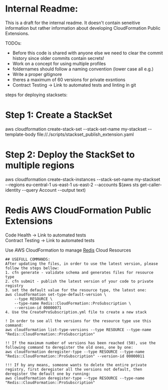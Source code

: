 # Internal Readme:
This is a draft for the internal readme. It doesn't contain seneitive information but rather information about developing CloudFormation Public Extensions.

TODOs:
- Before this code is shared with anyone else we need to clear the commit history since older commits contain secrets!
- Work on a concept for using multiple profiles
- foldernames should follow a naming convention (lower case all e.g.)
- Write a proper gitignore
- theres a maximum of 60 versions for private exsntions
- Contract Testing -> Link to automated tests and linting in git

steps for deploying stacksets:
 # Step 1: Create a StackSet
aws cloudformation create-stack-set --stack-set-name my-stackset --template-body file://./scripts/stackset_publish_extension.yaml 

# Step 2: Deploy the StackSet to multiple regions
aws cloudformation create-stack-instances --stack-set-name my-stackset --regions eu-central-1 us-east-1 us-east-2 --accounts $(aws sts get-caller-identity --query Account --output text)


# Redis AWS CloudFormation Public Extensions 
Code Health -> Link to automated tests  
Contract Testing -> Link to automated tests

Use AWS CloudFormation to manage [Redis](https://redis.io/) Cloud Resources

```
## USEFULL COMMANDS:
After updating the files, in order to use the latest version, please follow the steps bellow:
1. cfn generate - validate schema and generates files for resource type
2. cfn submit - publish the latest version of your code to private registry
3. set the default value for the resource type, the latest one:
aws cloudformation set-type-default-version \
    --type RESOURCE \
    --type-name Redis::CloudFormation::ProSubscription \
    --version-id 00000071
4. Use the CreateProSubscription.yml file to create a new stack

! In order to see all the versions for the resource type use this command:
aws cloudformation list-type-versions --type RESOURCE --type-name "Redis::CloudFormation::ProSubscription"

!! If the maximum number of versions has been reached (50), use the following command to deregister the old ones, one by one:
aws cloudformation deregister-type --type RESOURCE --type-name "Redis::CloudFormation::ProSubscription" --version-id 00000011

!!! If by any means, someone wants to delete the entire private registry, first deregister all the versions not default, then deregister the default one by running:
aws cloudformation deregister-type --type RESOURCE --type-name "Redis::CloudFormation::ProSubscription"
